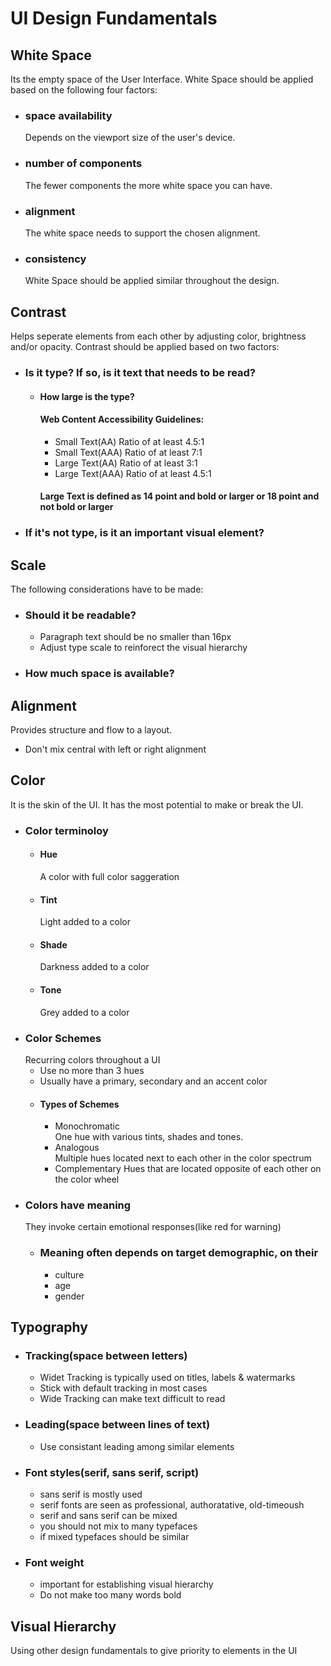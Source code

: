 # UI Design Fundamentals

## White Space
Its the empty space of the User Interface. White Space should be applied based on the following four factors:
- ### space availability
  Depends on the viewport size of the user's device.
- ### number of components
  The fewer components the more white space you can have.
- ### alignment
  The white space needs to support the chosen alignment.
- ### consistency
  White Space should be applied similar throughout the design.

## Contrast
Helps seperate elements from each other by adjusting color, brightness and/or opacity. Contrast should be applied based on two factors:
- ### Is it type? If so, is it text that needs to be read?
  - #### How large is the type?
    #### Web Content Accessibility Guidelines:
    - Small Text(AA) Ratio of at least 4.5:1
    - Small Text(AAA) Ratio of at least 7:1
    - Large Text(AA) Ratio of at least 3:1
    - Large Text(AAA) Ratio of at least 4.5:1  
    #### Large Text is defined as 14 point and bold or larger or 18 point and not bold or larger
    
- ### If it's not type, is it an important visual element?

## Scale
The following considerations have to be made:
- ### Should it be readable?
  - Paragraph text should be no smaller than 16px
  - Adjust type scale to reinforect the visual hierarchy
- ### How much space is available?

## Alignment
Provides structure and flow to a layout.
- Don't mix central with left or right alignment

## Color
It is the skin of the UI. It has the most potential to make or break the UI.
- ### Color terminoloy
  - #### Hue
    A color with full color saggeration
  - #### Tint
    Light added to a color
  - #### Shade
    Darkness added to a color
  - #### Tone
    Grey added to a color
- ### Color Schemes
  Recurring colors throughout a UI
  - Use no more than 3 hues
  - Usually have a primary, secondary and an accent color
  - #### Types of Schemes
    - Monochromatic  
      One hue with various tints, shades and tones.
    - Analogous  
      Multiple hues located next to each other in the color spectrum
    - Complementary
      Hues that are located opposite of each other on the color wheel
- ### Colors have meaning
  They invoke certain emotional responses(like red for warning)
  - ### Meaning often depends on target demographic, on their
    - culture
    - age 
    - gender

## Typography
- ### Tracking(space between letters)
  - Widet Tracking is typically used on titles, labels & watermarks
  - Stick with default tracking in most cases
  - Wide Tracking can make text difficult to read
- ### Leading(space between lines of text)
  - Use consistant leading among similar elements
- ### Font styles(serif, sans serif, script)
  - sans serif is mostly used
  - serif fonts are seen as professional, authoratative, old-timeoush
  - serif and sans serif can be mixed
  - you should not mix to many typefaces
  - if mixed typefaces should be similar
- ### Font weight
  - important for establishing visual hierarchy
  - Do not make too many words bold

## Visual Hierarchy
Using other design fundamentals to give priority to elements in the UI

    

